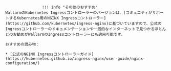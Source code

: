					!!! info "その他のおすすめ"
    WallarmのKubernetes Ingressコントローラーのバージョンは、[コミュニティがサポートするKubernetes用のNGINX Ingressコントローラー](https://github.com/kubernetes/ingress-nginx)に基づいていますので、公式のIngressコントローラーのドキュメンテーションや一般的なインターネットで見つかるほとんどのお勧めがWallarmのIngressコントローラーにも適用可能です。

    おすすめの読み物：

    * [公式のNGINX Ingressコントローラーガイド](https://kubernetes.github.io/ingress-nginx/user-guide/nginx-configuration/)